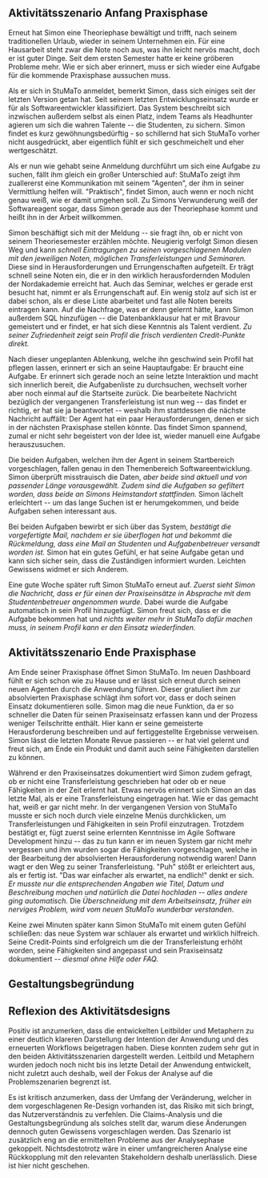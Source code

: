 ## Aktivitätsszenario Anfang Praxisphase

Erneut hat Simon eine Theoriephase bewältigt und trifft, nach seinem traditionellen Urlaub, wieder in seinem Unternehmen ein. Für eine Hausarbeit steht zwar die Note noch aus, was ihn leicht nervös macht, doch er ist guter Dinge. Seit dem ersten Semester hatte er keine gröberen Probleme mehr. Wie er sich aber erinnert, muss er sich wieder eine Aufgabe für die kommende Praxisphase aussuchen muss.

Als er sich in StuMaTo anmeldet, bemerkt Simon, dass sich einiges seit der letzten Version getan hat. Seit seinem letzten Entwicklungseinsatz wurde er für als Softwareentwickler klassifiziert. Das System beschreibt sich inzwischen außerdem selbst als einen Platz, indem Teams als Headhunter agieren um sich die wahren Talente -- die Studenten, zu sichern. Simon findet es kurz gewöhnungsbedürftig - so schillernd hat sich StuMaTo vorher nicht ausgedrückt, aber eigentlich fühlt er sich geschmeichelt und eher wertgeschätzt.

Als er nun wie gehabt seine Anmeldung durchführt um sich eine Aufgabe zu suchen, fällt ihm gleich ein großer Unterschied auf: StuMaTo zeigt ihm zuallererst eine Kommunikation mit seinem "Agenten", der ihm in seiner Vermittlung helfen will. "Praktisch", findet Simon, auch wenn er noch nicht genau weiß, wie er damit umgehen soll. Zu Simons Verwunderung weiß der Softwareagent sogar, dass Simon gerade aus der Theoriephase kommt und heißt ihn in der Arbeit willkommen. 

Simon beschäftigt sich mit der Meldung -- sie fragt ihn, ob er nicht von seinem Theoriesemester erzählen möchte. Neugierig verfolgt Simon diesen Weg und kann *schnell Eintragungen zu seinen vorgeschlagenen Modulen mit den jeweiligen Noten, möglichen Transferleistungen und Seminaren.* Diese sind in Herausforderungen und Errungenschaften aufgeteilt. Er trägt schnell seine Noten ein, die er in den wirklich herausfordernden Modulen der Nordakademie erreicht hat. Auch das Seminar, welches er gerade erst besucht hat, nimmt er als Errungenschaft auf. Ein wenig stolz auf sich ist er dabei schon, als er diese Liste abarbeitet und fast alle Noten bereits eintragen kann. Auf die Nachfrage, was er denn gelernt hätte, kann Simon außerdem SQL hinzufügen -- die Datenbankklausur hat er mit Bravour gemeistert und er findet, er hat sich diese Kenntnis als Talent verdient. *Zu seiner Zufriedenheit zeigt sein Profil die frisch verdienten Credit-Punkte direkt.*

Nach dieser ungeplanten Ablenkung, welche ihn geschwind sein Profil hat pflegen lassen, erinnert er sich an seine Hauptaufgabe: Er braucht eine Aufgabe. Er erinnert sich gerade noch an seine letzte Interaktion und macht sich innerlich bereit, die Aufgabenliste zu durchsuchen, wechselt vorher aber noch einmal auf die Startseite zurück. Die bearbeitete Nachricht bezüglich der vergangenen Transferleistung ist nun weg -- das findet er richtig, er hat sie ja beantwortet -- weshalb ihm stattdessen die nächste Nachricht auffällt: Der Agent hat ein paar Herausforderungen, denen er sich in der nächsten Praxisphase stellen könnte. Das findet Simon spannend, zumal er nicht sehr begeistert von der Idee ist, wieder manuell eine Aufgabe herauszusuchen. 

Die beiden Aufgaben, welchen ihm der Agent in seinem Startbereich vorgeschlagen, fallen genau in den Themenbereich Softwareentwicklung. Simon überprüft misstrauisch die Daten, *aber beide sind aktuell und von passender Länge vorausgewählt.  Zudem sind die Aufgaben so gefiltert worden, dass beide an Simons Heimstandort stattfinden.* Simon lächelt erleichtert -- um das lange Suchen ist er herumgekommen, und beide Aufgaben sehen interessant aus.

 Bei beiden Aufgaben bewirbt er sich über das System, *bestätigt die vorgefertigte Mail, nachdem er sie überflogen hat und bekommt die Rückmeldung, dass eine Mail an Studenten und Aufgabenbetreuer versandt worden ist.* Simon hat ein gutes Gefühl, er hat seine Aufgabe getan und kann sich sicher sein, dass die Zuständigen informiert wurden. Leichten Gewissens widmet er sich Anderem.

Eine gute Woche später ruft Simon StuMaTo erneut auf. *Zuerst sieht Simon die Nachricht, dass er für einen der Praxiseinsätze in Absprache mit dem Studentenbetreuer angenommen wurde.* Dabei wurde die Aufgabe automatisch in sein Profil hinzugefügt. Simon freut sich, dass er die Aufgabe bekommen hat und *nichts weiter mehr in StuMaTo dafür machen muss, in seinem Profil kann er den Einsatz wiederfinden.*

 


## Aktivitätsszenario Ende Praxisphase

Am Ende seiner Praxisphase öffnet Simon StuMaTo. Im neuen Dashboard fühlt er sich schon wie zu Hause und er lässt sich erneut durch seinen neuen Agenten durch die Anwendung führen. Dieser gratuliert ihm zur absolvierten Praxisphase schlägt ihm sofort vor, dass er doch seinen Einsatz dokumentieren solle. Simon mag die neue Funktion, da er so schneller die Daten für seinen Praxiseinsatz erfassen kann und der Prozess weniger Teilschritte enthält. Hier kann er seine gemeisterte Herausforderung beschreiben und auf fertiggestellte Ergebnisse verweisen. Simon lässt die letzten Monate Revue passieren -- er hat viel gelernt und freut sich, am Ende ein Produkt und damit auch seine Fähigkeiten darstellen zu können. 

Während er den Praxiseinsatzes dokumentiert wird Simon zudem gefragt, ob er nicht eine Transferleistung geschrieben hat oder ob er neue Fähigkeiten in der Zeit erlernt hat. Etwas nervös erinnert sich Simon an das letzte Mal, als er eine Transferleistung eingetragen hat. Wie er das gemacht hat, weiß er gar nicht mehr. In der vergangenen Version von StuMaTo musste er sich noch durch viele einzelne Menüs durchklicken, um Transferleistungen und Fähigkeiten in sein Profil einzutragen. Trotzdem bestätigt er, fügt zuerst seine erlernten Kenntnisse im Agile Software Development hinzu -- das zu tun kann er im neuen System gar nicht mehr vergessen und ihm wurden sogar die Fähigkeiten vorgeschlagen, welche in der Bearbeitung der absolvierten Herausforderung notwendig waren! Dann wagt er den Weg zu seiner Transferleistung. "Puh" stößt er erleichtert aus, als er fertig ist. "Das war einfacher als erwartet, na endlich!" denkt er sich. *Er musste nur die entsprechenden Angaben wie Titel, Datum und Beschreibung machen und natürlich die Datei hochladen -- alles andere ging automatisch.* Die *Überschneidung mit dem Arbeitseinsatz, früher ein nerviges Problem, wird vom neuen StuMaTo wunderbar verstanden*.

Keine zwei Minuten später kann Simon StuMaTo mit einem guten Gefühl schließen: das neue System war schlauer als erwartet und wirklich hilfreich. Seine Credit-Points sind erfolgreich um die der Transferleistung erhöht worden, seine Fähigkeiten sind angepasst und sein Praxiseinsatz dokumentiert -- *diesmal ohne Hilfe oder FAQ.*



## Gestaltungsbegründung





## Reflexion des Aktivitätsdesigns

Positiv ist anzumerken, dass die entwickelten Leitbilder und Metaphern zu einer deutlich klareren Darstellung der Intention der Anwendung und des erneuerten Workflows beigetragen haben. Diese konnten zudem sehr gut in den beiden Aktivitätsszenarien dargestellt werden. Leitbild und Metaphern wurden jedoch noch nicht bis ins letzte Detail der Anwendung entwickelt, nicht zuletzt auch deshalb, weil der Fokus der Analyse auf die Problemszenarien begrenzt ist.

 Es ist kritisch anzumerken, dass der Umfang der Veränderung, welcher in dem vorgeschlagenen Re-Design vorhanden ist, das Risiko mit sich bringt, das Nutzerverständnis zu verfehlen. Die Claims-Analysis und die Gestaltungsbegründung als solches stellt dar, warum diese Änderungen dennoch guten Gewissens vorgeschlagen werden. Das Szenario ist zusätzlich eng an die ermittelten Probleme aus der Analysephase gekoppelt. Nichtsdestotrotz wäre in einer umfangreicheren Analyse eine Rückkopplung mit den relevanten Stakeholdern deshalb unerlässlich. Diese ist hier nicht geschehen. 



